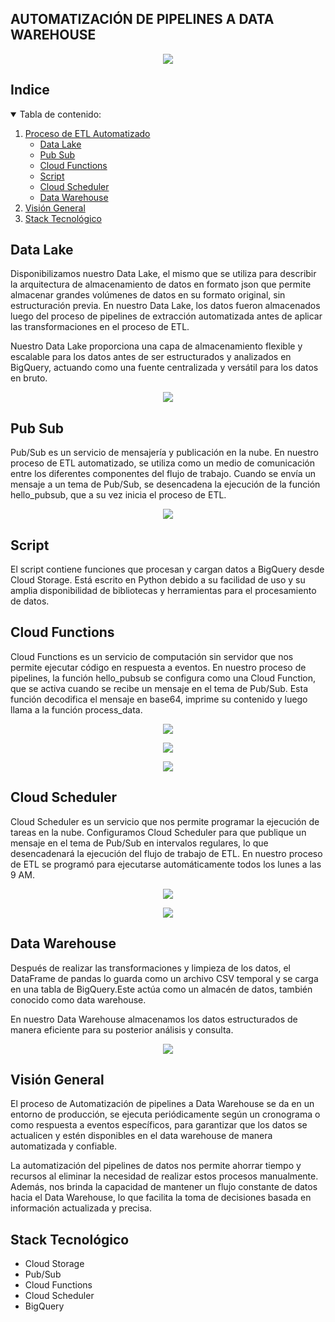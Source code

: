 
## AUTOMATIZACIÓN DE PIPELINES A DATA WAREHOUSE

<p align="center">
  <img src="https://github.com/Adapa22/PF-YelpGoogleMaps/blob/main/src/etl3.PNG">
</p>

<!-- TABLA DE CONTENIDO -->
## Indice
<details open="open">
  <summary>Tabla de contenido: </summary>
  <ol>
    <li>
      <a href="#Proceso-de-ETL-Automatizado">Proceso de ETL Automatizado</a>
      <ul>
        <li><a href="#Data-Lake">Data Lake</a></li>
        <li><a href="#Pub-Sub">Pub Sub</a></li>
        <li><a href="#Cloud-Functions">Cloud Functions</a></li>
        <li><a href="#Script">Script</a></li>
        <li><a href="#Cloud-Scheduler">Cloud Scheduler</a></li>
        <li><a href="#Data-Warehouse">Data Warehouse</a></li>
      </ul> 
    </li>
    <li>
      <a href="#Vision-General">Visión General</a>
    </li>
    <li>
      <a href="#Stack-Tecnológico">Stack Tecnológico</a>
    </li>
  </ol>
</details>

## Data Lake
Disponibilizamos nuestro Data Lake, el mismo que se utiliza para describir la arquitectura de almacenamiento de datos en formato json que permite almacenar grandes volúmenes de datos en su formato original, sin estructuración previa. En nuestro Data Lake, los datos fueron almacenados luego del proceso de pipelines de extracción automatizada antes de aplicar las transformaciones en el proceso de ETL.

Nuestro Data Lake proporciona una capa de almacenamiento flexible y escalable para los datos antes de ser estructurados y analizados en BigQuery, actuando como una fuente centralizada y versátil para los datos en bruto.
<p align="center">
  <img src="https://github.com/Adapa22/PF-YelpGoogleMaps/blob/main/src/cs2.PNG">
</p>

## Pub Sub
Pub/Sub es un servicio de mensajería y publicación en la nube. En nuestro proceso de ETL automatizado, se utiliza como un medio de comunicación entre los diferentes componentes del flujo de trabajo. Cuando se envía un mensaje a un tema de Pub/Sub, se desencadena la ejecución de la función hello_pubsub, que a su vez inicia el proceso de ETL.
<p align="center">
  <img src="https://github.com/Adapa22/PF-YelpGoogleMaps/blob/main/src/psub.PNG">
</p>

## Script
El script contiene funciones que procesan y cargan datos a BigQuery desde Cloud Storage. Está escrito en Python debido a su facilidad de uso y su amplia disponibilidad de bibliotecas y herramientas para el procesamiento de datos.

## Cloud Functions
Cloud Functions es un servicio de computación sin servidor que nos permite ejecutar código en respuesta a eventos. En nuestro proceso de pipelines, la función hello_pubsub se configura como una Cloud Function, que se activa cuando se recibe un mensaje en el tema de Pub/Sub. Esta función decodifica el mensaje en base64, imprime su contenido y luego llama a la función process_data.
<p align="center">
  <img src="https://github.com/Adapa22/PF-YelpGoogleMaps/blob/main/src/cfunctions.PNG">
</p>

<p align="center">
  <img src="https://github.com/Adapa22/PF-YelpGoogleMaps/blob/main/src/cf.gif">
</p>
<p align="center">
  <img src="https://github.com/Adapa22/PF-YelpGoogleMaps/blob/main/src/cf2.gif">
</p>

## Cloud Scheduler
Cloud Scheduler es un servicio que nos permite programar la ejecución de tareas en la nube. Configuramos Cloud Scheduler para que publique un mensaje en el tema de Pub/Sub en intervalos regulares, lo que desencadenará la ejecución del flujo de trabajo de ETL. En nuestro proceso de ETL se programó para ejecutarse automáticamente todos los lunes a las 9 AM. 
<p align="center">
  <img src="https://github.com/Adapa22/PF-YelpGoogleMaps/blob/main/src/cscheduler2.PNG">
</p>

<p align="center">
  <img src="https://github.com/Adapa22/PF-YelpGoogleMaps/blob/main/src/csch.gif">
</p>

## Data Warehouse
Después de realizar las transformaciones y limpieza de los datos, el DataFrame de pandas lo guarda como un archivo CSV temporal y se carga en una tabla de BigQuery.Este actúa como un almacén de datos, también conocido como data warehouse.

En nuestro Data Warehouse almacenamos los datos estructurados de manera eficiente para su posterior análisis y consulta.

<p align="center">
  <img src="https://github.com/Adapa22/PF-YelpGoogleMaps/blob/main/src/bq.gif">
</p>

## Visión General
El proceso de Automatización de pipelines a Data Warehouse se da en un entorno de producción, se ejecuta periódicamente según un cronograma o como respuesta a eventos específicos, para garantizar que los datos se actualicen y estén disponibles en el data warehouse de manera automatizada y confiable.

La automatización del pipelines de datos nos permite ahorrar tiempo y recursos al eliminar la necesidad de realizar estos procesos manualmente. Además, nos brinda la capacidad de mantener un flujo constante de datos hacia el Data Warehouse, lo que facilita la toma de decisiones basada en información actualizada y precisa.

## Stack Tecnológico
+ Cloud Storage
+ Pub/Sub
+ Cloud Functions
+ Cloud Scheduler
+ BigQuery




